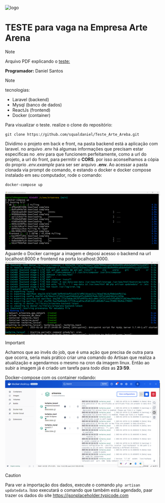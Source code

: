 ![logo](https://acdn.mitiendanube.com/stores/001/594/756/themes/common/logo-90280179-1735823139-ba80f4f10e2c52f0b774086bd52bf0f01735823140-320-0.webp)
# TESTE para vaga na Empresa Arte Arena

> [!NOTE]
> Arquivo PDF explicando o [teste:](Teste_para_Desenvolvedor_FullStack.pdf)

**Programador:** Daniel Santos
 
> [!NOTE]
> tecnologias:
> * Laravel (backend)
> * Mysql (banco de dados)
> * ReactJs (frontend)
> * Docker (container)


Para visualizar o teste. realize o clone do repositório:
````
git clone https://github.com/squaldaniel/Teste_Arte_Areba.git
````
Dividimo o projeto em back e front, na pasta backend está a aplicação com laravel. no arquivo .env há algumas informações que precisam estar especificas no .env para que funcionem perfeitamente, como a url do projeto, a url do front, para permitir o **CORS**. por isso aconselhamos a cópia do proprio _.env.example_ para ser ser arquivo **.env**.
Ao acessar a pasta clonada via prompt de comando, e estando o docker e docker compose instalado em seu computador, rode o comando:
````
docker-compose up
````
![img001](img/teste_002.png)
Aguarde o Docker carregar a imagem e deposi acesso o backend na url localhost:8000 e frontend na porta localhost:3000.
![img001](img/teste_003.png)

> [!IMPORTANT]
> Achamos que ao invês do job, que é uma ação que precisa de outra para que ocorra, seria mais prático criar uma comando do Artisan que realiza a atualização e agendarmos o mesmo na cron da imagem linux. Então ao subir a imagem já é criado um tarefa para _todo dias_ as **23:59**.

Docker-compose com os container rodando:
![docker-compose](img/teste_001.png)

> [!CAUTION]
> Para ver a importação dos dados, execute o comando <code>php artisan updatedata</code>. Isso executará o comando que também está agendado, paar trazer os dados do site https://jsonplaceholder.typicode.com